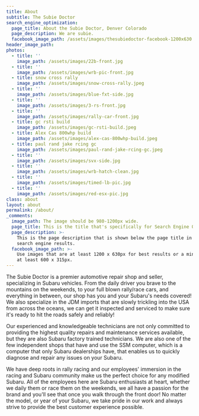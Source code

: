```yaml
---
title: About
subtitle: The Subie Doctor
search_engine_optimization:
  page_title: About the Subie Doctor, Denver Colorado
  page_description: We are subie.
  facebook_image_path: /assets/images/thesubiedoctor-facebook-1200x630.png
header_image_path:
photos:
  - title: ''
    image_path: /assets/images/22b-front.jpg
  - title: ''
    image_path: /assets/images/wrb-pic-front.jpg
  - title: snow cross rally
    image_path: /assets/images/snow-cross-rally.jpeg
  - title: ''
    image_path: /assets/images/blue-fxt-side.jpg
  - title: ''
    image_path: /assets/images/3-rs-front.jpg
  - title: ''
    image_path: /assets/images/rally-car-front.jpg
  - title: gc rsti build
    image_path: /assets/images/gc-rsti-build.jpeg
  - title: Alex Cas 800whp build
    image_path: /assets/images/alex-cas-800whp-build.jpeg
  - title: paul rand jake rcing gc
    image_path: /assets/images/paul-rand-jake-rcing-gc.jpeg
  - title: ''
    image_path: /assets/images/svx-side.jpg
  - title: ''
    image_path: /assets/images/wrb-hatch-clean.jpg
  - title: ''
    image_path: /assets/images/timed-lb-pic.jpg
  - title: ''
    image_path: /assets/images/red-esx-pic.jpg
class: about
layout: about
permalink: /about/
_comments:
  image_path: The image should be 980-1200px wide.
  page_title: This is the title that's specifically for Search Engine Optimization.
  page_description: >-
    This is the page description that is shown below the page title in the
    search engine results.
  facebook_image_path: >-
    Use images that are at least 1200 x 630px for best results or a minimum of
    at least 600 x 315px.
---
```

The Subie Doctor is a premier automotive repair shop and seller, specializing in Subaru vehicles. From the daily driver you brave to the mountains on the weekends, to your full blown rally/race cars, and everything in between, our shop has you and your Subaru's needs covered!  We also specialize in the JDM imports that are slowly trickling into the USA from across the oceans, we can get it inspected and serviced to make sure it's ready to hit the roads safely and reliably!

Our experienced and knowledgeable technicians are not only committed to providing the highest quality repairs and maintenance services available, but they are also Subaru factory trained technicians. We are also one of the few independent shops that have and use the SSM computer, which is a computer that only Subaru dealerships have, that enables us to quickly diagnose and repair any issues on your Subaru.

We have deep roots in rally racing and our employees' immersion in the racing and Subaru community make us the perfect choice for any modified Subaru. All of the employees here are Subaru enthusiasts at heart, whether we daily them or race them on the weekends, we all have a passion for the brand and you'll see that once you walk through the front door! No matter the model, or year of your Subaru, we take pride in our work and always strive to provide the best customer experience possible.